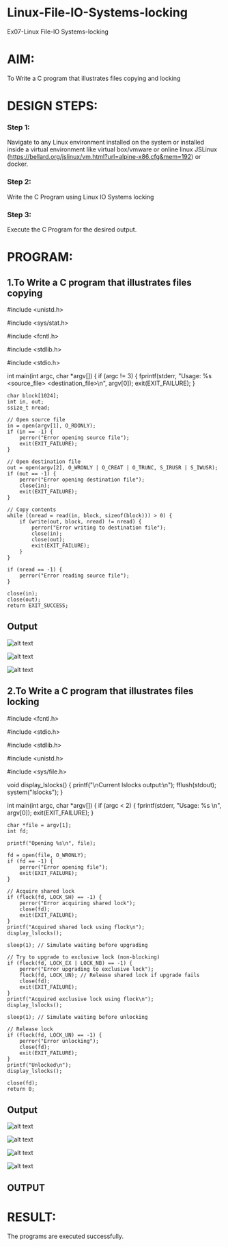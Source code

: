 # Linux-File-IO-Systems-locking
Ex07-Linux File-IO Systems-locking
# AIM:
To Write a C program that illustrates files copying and locking

# DESIGN STEPS:

### Step 1:

Navigate to any Linux environment installed on the system or installed inside a virtual environment like virtual box/vmware or online linux JSLinux (https://bellard.org/jslinux/vm.html?url=alpine-x86.cfg&mem=192) or docker.

### Step 2:

Write the C Program using Linux IO Systems locking

### Step 3:

Execute the C Program for the desired output. 

# PROGRAM:

## 1.To Write a C program that illustrates files copying 

#include <unistd.h>

 #include <sys/stat.h> 

 #include <fcntl.h>
 
  #include <stdlib.h>

  #include <stdio.h>

int main(int argc, char *argv[]) { if (argc != 3) { fprintf(stderr, "Usage: %s <source_file> <destination_file>\n", argv[0]); exit(EXIT_FAILURE); }

```
char block[1024];
int in, out;
ssize_t nread;

// Open source file
in = open(argv[1], O_RDONLY);
if (in == -1) {
    perror("Error opening source file");
    exit(EXIT_FAILURE);
}

// Open destination file
out = open(argv[2], O_WRONLY | O_CREAT | O_TRUNC, S_IRUSR | S_IWUSR);
if (out == -1) {
    perror("Error opening destination file");
    close(in);
    exit(EXIT_FAILURE);
}

// Copy contents
while ((nread = read(in, block, sizeof(block))) > 0) {
    if (write(out, block, nread) != nread) {
        perror("Error writing to destination file");
        close(in);
        close(out);
        exit(EXIT_FAILURE);
    }
}

if (nread == -1) {
    perror("Error reading source file");
}

close(in);
close(out);
return EXIT_SUCCESS;
```

## Output

![alt text](image.png)

![alt text](image-1.png)

![alt text](image-2.png)




## 2.To Write a C program that illustrates files locking

#include <fcntl.h>

 #include <stdio.h> 

 #include <stdlib.h> 

 #include <unistd.h>

  #include <sys/file.h>

void display_lslocks() { printf("\nCurrent lslocks output:\n"); fflush(stdout); system("lslocks"); }

int main(int argc, char *argv[]) { if (argc < 2) { fprintf(stderr, "Usage: %s \n", argv[0]); exit(EXIT_FAILURE); }

```
char *file = argv[1];
int fd;

printf("Opening %s\n", file);

fd = open(file, O_WRONLY);
if (fd == -1) {
    perror("Error opening file");
    exit(EXIT_FAILURE);
}

// Acquire shared lock
if (flock(fd, LOCK_SH) == -1) {
    perror("Error acquiring shared lock");
    close(fd);
    exit(EXIT_FAILURE);
}
printf("Acquired shared lock using flock\n");
display_lslocks();

sleep(1); // Simulate waiting before upgrading

// Try to upgrade to exclusive lock (non-blocking)
if (flock(fd, LOCK_EX | LOCK_NB) == -1) {
    perror("Error upgrading to exclusive lock");
    flock(fd, LOCK_UN); // Release shared lock if upgrade fails
    close(fd);
    exit(EXIT_FAILURE);
}
printf("Acquired exclusive lock using flock\n");
display_lslocks();

sleep(1); // Simulate waiting before unlocking

// Release lock
if (flock(fd, LOCK_UN) == -1) {
    perror("Error unlocking");
    close(fd);
    exit(EXIT_FAILURE);
}
printf("Unlocked\n");
display_lslocks();

close(fd);
return 0;
```

## Output

![alt text](image-3.png)

![alt text](image-4.png)

![alt text](image-5.png)

![alt text](image-6.png)




## OUTPUT





# RESULT:
The programs are executed successfully.
